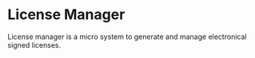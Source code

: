 # License Manager

License manager is a micro system to generate and manage electronical signed licenses.

